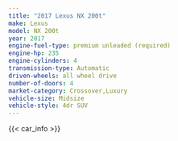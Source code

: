 ```yaml
---
title: "2017 Lexus NX 200t"
make: Lexus
model: NX 200t
year: 2017
engine-fuel-type: premium unleaded (required)
engine-hp: 235
engine-cylinders: 4
transmission-type: Automatic
driven-wheels: all wheel drive
number-of-doors: 4
market-category: Crossover,Luxury
vehicle-size: Midsize
vehicle-style: 4dr SUV
---
```


{{< car_info >}}
